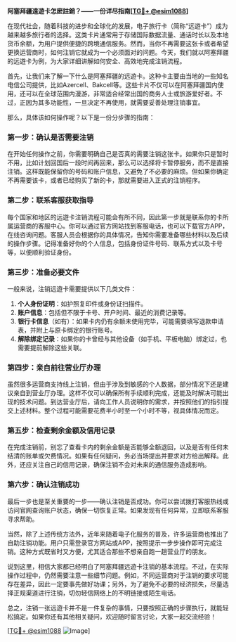**阿塞拜疆遠遊卡怎麽註銷？——一份详尽指南[[TG💪+ @esim1088](https://t.me/s/esim1088)]**

在现代社会，随着科技的进步和全球化的发展，电子旅行卡（简称“远遊卡”）成为越来越多旅行者的选择。这类卡片通常用于存储国际数据流量、通话时长以及本地货币余额，为用户提供便捷的跨境通信服务。然而，当你不再需要这张卡或者希望更换运营商时，如何注销它就成为一个必须面对的问题。今天，我们就以阿塞拜疆的远遊卡为例，为大家详细讲解如何安全、高效地完成注销流程。

首先，让我们来了解一下什么是阿塞拜疆的远遊卡。这种卡主要由当地的一些知名电信公司提供，比如Azercell、Bakcell等。这些卡片不仅可以在阿塞拜疆国内使用，还可以在全球范围内漫游，非常适合经常出国的商务人士或旅游爱好者。不过，正因为其多功能性，一旦决定不再使用，就需要妥善处理注销事宜。

那么，具体该如何操作呢？以下是一份分步骤的指南：

### **第一步：确认是否需要注销**
在开始任何操作之前，你需要明确自己是否真的需要注销这张卡。如果你只是暂时不用，比如计划回国后一段时间再回来，那么可以选择将卡暂停服务，而不是直接注销。这样既能保留你的号码和账户信息，又避免了不必要的麻烦。但如果你确定不再需要该卡，或者已经购买了新的卡，那就需要进入正式的注销程序。

### **第二步：联系客服获取指导**
每个国家和地区的远遊卡注销流程可能会有所不同，因此第一步就是联系你的卡所属运营商的客服中心。你可以通过官方网站找到客服电话，也可以下载官方APP，在线咨询问题。客服人员会根据你的具体情况，告知你需要准备哪些材料以及后续的操作步骤。记得准备好你的个人信息，包括身份证件号码、联系方式以及卡号等，以便顺利验证身份。

### **第三步：准备必要文件**
一般来说，注销远遊卡需要提供以下几类文件：
1. **个人身份证明**：如护照复印件或身份证扫描件。
2. **账户信息**：包括但不限于卡号、开户时间、最近的消费记录等。
3. **银行卡信息**（如有）：如果卡内仍有余额未使用完毕，可能需要填写退款申请表，并附上与原卡绑定的银行账号。
4. **解除绑定记录**：如果你的卡曾经与其他设备（如手机、平板电脑）绑定过，也需要提前解除这些关联。

### **第四步：亲自前往营业厅办理**
虽然很多运营商支持线上注销，但由于涉及到敏感的个人数据，部分情况下还是建议亲自到营业厅办理。这样不仅可以确保所有手续顺利完成，还能及时解决可能出现的技术问题。到达营业厅后，请向工作人员说明你的需求，并按照他们的指引提交上述材料。整个过程可能需要花费半小时至一个小时不等，视具体情况而定。

### **第五步：检查剩余金额及信用记录**
在完成注销前，别忘了查看卡内的剩余金额是否能够全额退回，以及是否有任何未结清的账单或欠费情况。如果有任何疑问，务必当场提出并要求对方给出解释。此外，还应关注自己的信用记录，确保注销不会对未来的通信服务造成影响。

### **第六步：确认注销成功**
最后一步也是至关重要的一步——确认注销是否成功。你可以尝试拨打客服热线或访问官网查询账户状态，确保一切恢复正常。如果发现有任何异常，立即联系客服寻求帮助。

当然，除了上述传统方法外，近年来随着电子化服务的普及，许多运营商也推出了自助注销功能。用户只需登录官方网站或APP，按照提示一步步操作即可完成注销。这种方式既省时又方便，尤其适合那些不想亲自跑一趟营业厅的朋友。

说到这里，相信大家都已经明白了阿塞拜疆远遊卡注销的基本流程。不过，在实际操作过程中，仍然需要注意一些细节问题。例如，不同运营商对于注销的要求可能存在差异，因此一定要事先做好功课；另外，为了避免不必要的经济损失，尽量选择正规渠道进行注销，切勿轻信网络上的不明链接或陌生电话。

总之，注销一张远遊卡并不是一件复杂的事情，只要按照正确的步骤执行，就能轻松搞定。如果你还有其他相关疑问，欢迎随时留言讨论，大家一起交流经验！

[[TG💪+ @esim1088](https://t.me/s/esim1088) ![Image](https://i.postimg.cc/4NQfJmqS/Snipaste-2025-05-13-00-14-12.png)]